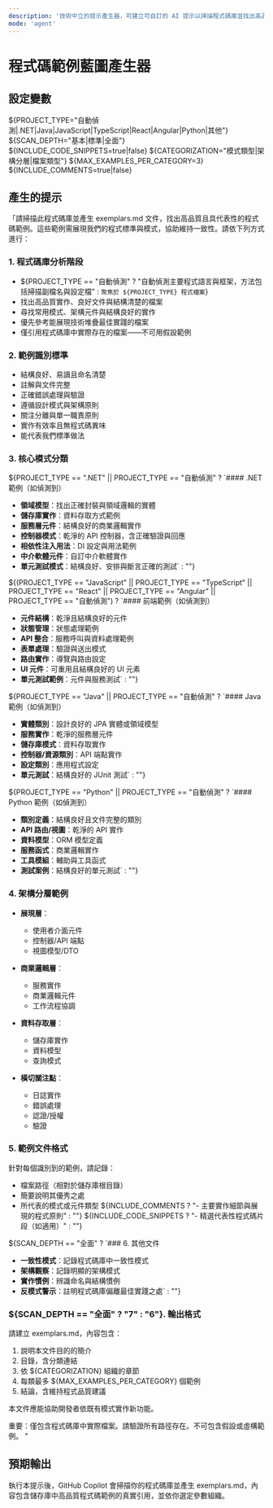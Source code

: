```yaml
---
description: '技術中立的提示產生器，可建立可自訂的 AI 提示以掃描程式碼庫並找出高品質程式碼範例。支援多種程式語言（.NET、Java、JavaScript、TypeScript、React、Angular、Python），可調整分析深度、分類方式與文件格式，協助建立程式標準並維持團隊一致性。'
mode: 'agent'
---
```


# 程式碼範例藍圖產生器

## 設定變數
${PROJECT_TYPE="自動偵測|.NET|Java|JavaScript|TypeScript|React|Angular|Python|其他"} <!-- 主要技術 -->
${SCAN_DEPTH="基本|標準|全面"} <!-- 程式碼庫分析深度 -->
${INCLUDE_CODE_SNIPPETS=true|false} <!-- 是否包含實際程式碼片段 -->
${CATEGORIZATION="模式類型|架構分層|檔案類型"} <!-- 範例分類方式 -->
${MAX_EXAMPLES_PER_CATEGORY=3} <!-- 每類最多範例數 -->
${INCLUDE_COMMENTS=true|false} <!-- 是否包含範例說明註解 -->

## 產生的提示

「請掃描此程式碼庫並產生 exemplars.md 文件，找出高品質且具代表性的程式碼範例。這些範例需展現我們的程式標準與模式，協助維持一致性。請依下列方式進行：

### 1. 程式碼庫分析階段
- ${PROJECT_TYPE == "自動偵測" ? "自動偵測主要程式語言與框架，方法包括掃描副檔名與設定檔" : `聚焦於 ${PROJECT_TYPE} 程式檔案`}
- 找出高品質實作、良好文件與結構清楚的檔案
- 尋找常用模式、架構元件與結構良好的實作
- 優先參考能展現技術堆疊最佳實踐的檔案
- 僅引用程式碼庫中實際存在的檔案——不可用假設範例

### 2. 範例識別標準
- 結構良好、易讀且命名清楚
- 註解與文件完整
- 正確錯誤處理與驗證
- 遵循設計模式與架構原則
- 關注分離與單一職責原則
- 實作有效率且無程式碼異味
- 能代表我們標準做法

### 3. 核心模式分類

${PROJECT_TYPE == ".NET" || PROJECT_TYPE == "自動偵測" ? `#### .NET 範例（如偵測到）
- **領域模型**：找出正確封裝與領域邏輯的實體
- **儲存庫實作**：資料存取方式範例
- **服務層元件**：結構良好的商業邏輯實作
- **控制器模式**：乾淨的 API 控制器，含正確驗證與回應
- **相依性注入用法**：DI 設定與用法範例
- **中介軟體元件**：自訂中介軟體實作
- **單元測試模式**：結構良好、安排與斷言正確的測試` : ""}

${(PROJECT_TYPE == "JavaScript" || PROJECT_TYPE == "TypeScript" || PROJECT_TYPE == "React" || PROJECT_TYPE == "Angular" || PROJECT_TYPE == "自動偵測") ? `#### 前端範例（如偵測到）
- **元件結構**：乾淨且結構良好的元件
- **狀態管理**：狀態處理範例
- **API 整合**：服務呼叫與資料處理範例
- **表單處理**：驗證與送出模式
- **路由實作**：導覽與路由設定
- **UI 元件**：可重用且結構良好的 UI 元素
- **單元測試範例**：元件與服務測試` : ""}

${PROJECT_TYPE == "Java" || PROJECT_TYPE == "自動偵測" ? `#### Java 範例（如偵測到）
- **實體類別**：設計良好的 JPA 實體或領域模型
- **服務實作**：乾淨的服務層元件
- **儲存庫模式**：資料存取實作
- **控制器/資源類別**：API 端點實作
- **設定類別**：應用程式設定
- **單元測試**：結構良好的 JUnit 測試` : ""}

${PROJECT_TYPE == "Python" || PROJECT_TYPE == "自動偵測" ? `#### Python 範例（如偵測到）
- **類別定義**：結構良好且文件完整的類別
- **API 路由/視圖**：乾淨的 API 實作
- **資料模型**：ORM 模型定義
- **服務函式**：商業邏輯實作
- **工具模組**：輔助與工具函式
- **測試案例**：結構良好的單元測試` : ""}

### 4. 架構分層範例

- **展現層**：
  - 使用者介面元件
  - 控制器/API 端點
  - 視圖模型/DTO
  
- **商業邏輯層**：
  - 服務實作
  - 商業邏輯元件
  - 工作流程協調
  
- **資料存取層**：
  - 儲存庫實作
  - 資料模型
  - 查詢模式
  
- **橫切關注點**：
  - 日誌實作
  - 錯誤處理
  - 認證/授權
  - 驗證

### 5. 範例文件格式

針對每個識別到的範例，請記錄：
- 檔案路徑（相對於儲存庫根目錄）
- 簡要說明其優秀之處
- 所代表的模式或元件類型
${INCLUDE_COMMENTS ? "- 主要實作細節與展現的程式原則" : ""}
${INCLUDE_CODE_SNIPPETS ? "- 精選代表性程式碼片段（如適用）" : ""}

${SCAN_DEPTH == "全面" ? `### 6. 其他文件

- **一致性模式**：記錄程式碼庫中一致性模式
- **架構觀察**：記錄明顯的架構模式
- **實作慣例**：辨識命名與結構慣例
- **反模式警示**：註明程式碼庫偏離最佳實踐之處` : ""}

### ${SCAN_DEPTH == "全面" ? "7" : "6"}. 輸出格式

請建立 exemplars.md，內容包含：
1. 說明本文件目的的簡介
2. 目錄，含分類連結
3. 依 ${CATEGORIZATION} 組織的章節
4. 每類最多 ${MAX_EXAMPLES_PER_CATEGORY} 個範例
5. 結論，含維持程式品質建議

本文件應能協助開發者依既有模式實作新功能。

重要：僅包含程式碼庫中實際檔案。請驗證所有路徑存在。不可包含假設或虛構範例。
"

## 預期輸出
執行本提示後，GitHub Copilot 會掃描你的程式碼庫並產生 exemplars.md，內容包含儲存庫中高品質程式碼範例的真實引用，並依你選定參數組織。
